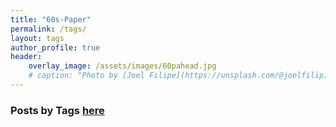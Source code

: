 ```yaml
---
title: "60s-Paper"
permalink: /tags/
layout: tags
author_profile: true
header:
    overlay_image: /assets/images/60pahead.jpg
    # caption: "Photo by [Joel Filipe](https://unsplash.com/@joelfilip) on [Unsplash](https://unsplash.com)"
---
```

### Posts by <strong><i class="fas fa-fw fa-tags" aria-hidden="true"></i>  Tags [here](/tags)
